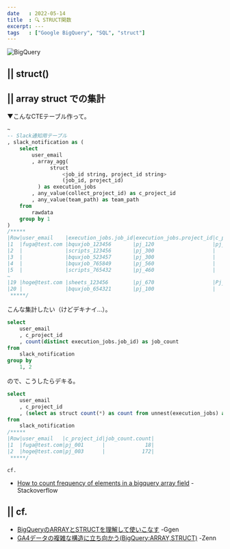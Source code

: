 ```yaml
---
date   : 2022-05-14
title  : 🔍 STRUCT関数
excerpt: ---
tags   : ["Google BigQuery", "SQL", "struct"]
---
```


![BigQuery](https://cdn-ssl-devio-img.classmethod.jp/wp-content/uploads/2020/09/gcp-eyecatch-bigquery_1200x630.png)

## || struct()


## || array struct での集計
▼こんなCTEテーブル作って。
```sql
~
-- Slack通知用テーブル
, slack_notification as (
    select
        user_email
        , array_agg(
              struct
                  <job_id string, project_id string>
                  (job_id, project_id)
          ) as execution_jobs
        , any_value(collect_project_id) as c_project_id
        , any_value(team_path) as team_path
    from
        rawdata
    group by 1
)
/*****
|Row|user_email    |execution_jobs.job_id|execution_jobs.project_id|c_project_id|team_path|
|1  |fuga@test.com |bquxjob_123456       |pj_120                   |pj_001      |engineer |
|2  |              |scripts_123456       |pj_300                   |            |         |
|3  |              |bquxjob_523457       |pj_300                   |            |         |
|4  |              |bquxjob_765849       |pj_560                   |            |         |
|5  |              |scripts_765432       |pj_460                   |            |marketing|
~
|19 |hoge@test.com |sheets_123456        |pj_670                   |Pj_003      |         |
|20 |              |bquxjob_654321       |pj_100                   |            |         |
 *****/
```
こんな集計したい（けどデキナイ...）。
```sql
select 
    user_email
    , c_project_id
    , count(distinct execution_jobs.job_id) as job_count
from 
    slack_notification
group by 
    1, 2 
```
ので、こうしたらデキる。
```sql
select
    user_email
    , c_project_id
    , (select as struct count(*) as count from unnest(execution_jobs) as execution_jobs) as job_count
from 
    slack_notification
/*****
|Row|user_email   |c_project_id|job_count.count|
|1  |fuga@test.com|pj_001      |             18|
|2  |hoge@test.com|pj_003      |            172|
 *****/
```

`cf.`
- [How to count frequency of elements in a bigquery array field](https://stackoverflow.com/questions/48411331/how-to-count-frequency-of-elements-in-a-bigquery-array-field) - Stackoverflow



## || cf.
- [BigQueryのARRAYとSTRUCTを理解して使いこなす](https://blog.g-gen.co.jp/entry/array-and-struct-type-in-bigquery) -Ggen
- [GA4データの複雑な構造に立ち向かう(BigQuery:ARRAY,STRUCT)](https://zenn.dev/sql_geinin/articles/20176241442f7d) -Zenn 



